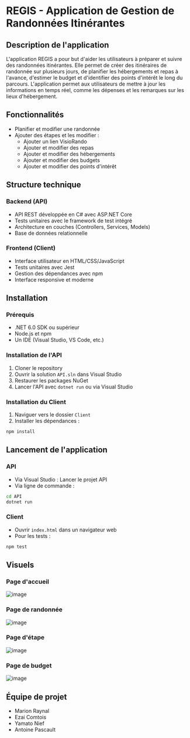 # REGIS - Application de Gestion de Randonnées Itinérantes

## Description de l'application

L'application REGIS a pour but d'aider les utilisateurs à préparer et suivre des randonnées itinérantes. Elle permet de créer des itinéraires de randonnée sur plusieurs jours, de planifier les hébergements et repas à l'avance, d'estimer le budget et d'identifier des points d'intérêt le long du parcours. L'application permet aux utilisateurs de mettre à jour les informations en temps réel, comme les dépenses et les remarques sur les lieux d'hébergement.  

## Fonctionnalités

- Planifier et modifier une randonnée
- Ajouter des étapes et les modifier :
  - Ajouter un lien VisioRando
  - Ajouter et modifier des repas
  - Ajouter et modifier des hébergements
  - Ajouter et modifier des budgets
  - Ajouter et modifier des points d'intérêt

## Structure technique

### Backend (API)
- API REST développée en C# avec ASP.NET Core
- Tests unitaires avec le framework de test intégré
- Architecture en couches (Controllers, Services, Models)
- Base de données relationnelle

### Frontend (Client)
- Interface utilisateur en HTML/CSS/JavaScript
- Tests unitaires avec Jest
- Gestion des dépendances avec npm
- Interface responsive et moderne

## Installation

### Prérequis
- .NET 6.0 SDK ou supérieur
- Node.js et npm
- Un IDE (Visual Studio, VS Code, etc.)

### Installation de l'API
1. Cloner le repository
2. Ouvrir la solution `API.sln` dans Visual Studio
3. Restaurer les packages NuGet
4. Lancer l'API avec `dotnet run` ou via Visual Studio

### Installation du Client
1. Naviguer vers le dossier `Client`
2. Installer les dépendances :
```bash
npm install
```

## Lancement de l'application

### API
- Via Visual Studio : Lancer le projet API
- Via ligne de commande :
```bash
cd API
dotnet run
```

### Client
- Ouvrir `index.html` dans un navigateur web
- Pour les tests :
```bash
npm test
```

## Visuels
### Page d'accueil
![image](https://github.com/user-attachments/assets/231692be-1a74-40f7-86be-2e55ce20c598)

### Page de randonnée
![image](https://github.com/user-attachments/assets/7b83d109-05d1-404f-98db-101e75c0c429)

### Page d'étape 
![image](https://github.com/user-attachments/assets/0138ef4b-8c3c-426c-8d69-337d04e591ed)

### Page de budget
![image](https://github.com/user-attachments/assets/274513b4-8aa7-4f48-9c42-ef542bae772b)

## Équipe de projet

- Marion Raynal
- Ezai Comtois
- Yamato Nief
- Antoine Pascault
